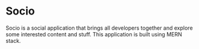 # Socio
Socio is a social application that brings all developers together and explore some interested content and stuff.
This application is built using MERN stack.